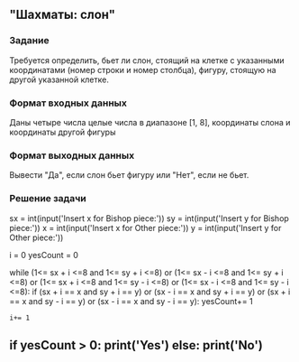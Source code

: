## "Шахматы: слон"

### Задание

Требуется определить, бьет ли слон, стоящий на клетке с указанными координатами (номер строки и номер столбца), фигуру, стоящую на другой указанной клетке.

### Формат входных данных

Даны четыре числа целые числа в диапазоне [1, 8], координаты слона и координаты другой фигуры

### Формат выходных данных

Вывести "Да", если слон бьет фигуру или "Нет", если не бьет.

### Решение задачи

sx = int(input('Insert x for Bishop piece:'))
sy = int(input('Insert y for Bishop piece:'))
x = int(input('Insert x for Other piece:'))
y = int(input('Insert y for Other piece:'))

i = 0
yesCount = 0

while (1<= sx + i <=8 and 1<= sy + i <=8) or (1<= sx - i <=8 and 1<= sy + i <=8) or (1<= sx + i <=8 and 1<= sy - i <=8) or (1<= sx - i <=8 and 1<= sy - i <=8):
    if (sx + i == x and sy + i == y) or (sx - i == x and sy + i == y) or (sx + i == x and sy - i == y) or (sx - i == x and sy - i == y):
        yesCount+= 1
    
    i+= 1   
  
if yesCount > 0:
    print('Yes')
else:
    print('No')    
---
